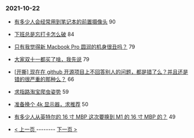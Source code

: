 ### 2021-10-22 
- [有多少人会经常用到笔记本的前置摄像头](https://www.v2ex.com/t/809694) 90
- [下班总是忘打卡怎么破](https://www.v2ex.com/t/809691) 84
- [只有我觉得新 Macbook Pro 圆润的机身很丑吗？](https://www.v2ex.com/t/809799) 79
- [大家双十一都买了啥，我先说](https://www.v2ex.com/t/809661) 79
- [[开撕] 现在在 github 开源项目上不回答别人的问题，都是错了么？并且还是错的很严重的那种么？](https://www.v2ex.com/t/809868) 66
- [求指路淘宝爬虫姿势](https://www.v2ex.com/t/809639) 59
- [准备换个 4k 显示器，求推荐](https://www.v2ex.com/t/809715) 50
- [有多少人从英特尔的 16 寸 MBP 这次要换到 M1 的 16 寸 MBP 的？](https://www.v2ex.com/t/809660) 49 

- [ < 上一页 ](https://github.com/able8/v2ex-hot-record/blob/master/2021-10-21.md) -------- [ 下一页 > ](https://github.com/able8/v2ex-hot-record/blob/master/2021-10-23.md)